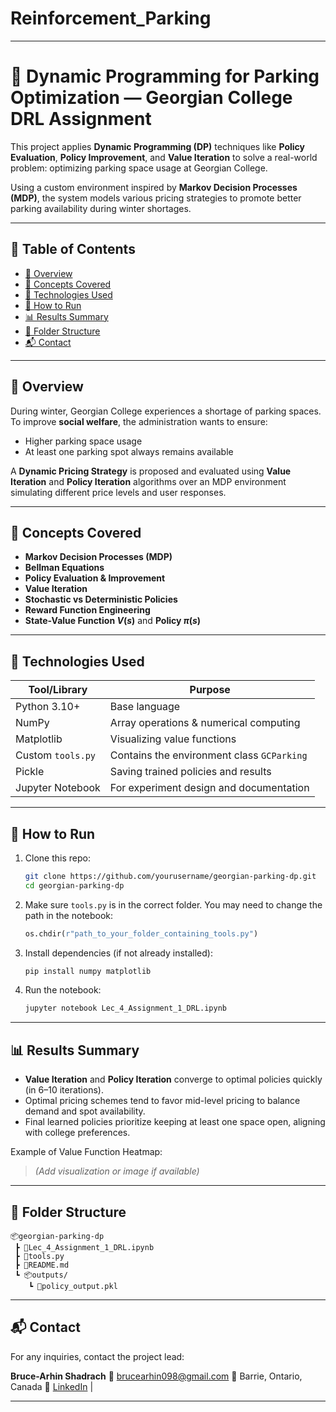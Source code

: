 # Reinforcement_Parking
---

# 🚗 Dynamic Programming for Parking Optimization — Georgian College DRL Assignment

This project applies **Dynamic Programming (DP)** techniques like **Policy Evaluation**, **Policy Improvement**, and **Value Iteration** to solve a real-world problem: optimizing parking space usage at Georgian College.

Using a custom environment inspired by **Markov Decision Processes (MDP)**, the system models various pricing strategies to promote better parking availability during winter shortages.

---

## 📘 Table of Contents

* [📌 Overview](#-overview)
* [🧠 Concepts Covered](#-concepts-covered)
* [🧪 Technologies Used](#-technologies-used)
* [🚀 How to Run](#-how-to-run)
* [📊 Results Summary](#-results-summary)
* [📂 Folder Structure](#-folder-structure)
* [📬 Contact](#-contact)

---

## 📌 Overview

During winter, Georgian College experiences a shortage of parking spaces. To improve **social welfare**, the administration wants to ensure:

* Higher parking space usage
* At least one parking spot always remains available

A **Dynamic Pricing Strategy** is proposed and evaluated using **Value Iteration** and **Policy Iteration** algorithms over an MDP environment simulating different price levels and user responses.

---

## 🧠 Concepts Covered

* **Markov Decision Processes (MDP)**
* **Bellman Equations**
* **Policy Evaluation & Improvement**
* **Value Iteration**
* **Stochastic vs Deterministic Policies**
* **Reward Function Engineering**
* **State-Value Function $V(s)$** and **Policy $\pi(s)$**

---

## 🧪 Technologies Used

| Tool/Library      | Purpose                                    |
| ----------------- | ------------------------------------------ |
| Python 3.10+      | Base language                              |
| NumPy             | Array operations & numerical computing     |
| Matplotlib        | Visualizing value functions                |
| Custom `tools.py` | Contains the environment class `GCParking` |
| Pickle            | Saving trained policies and results        |
| Jupyter Notebook  | For experiment design and documentation    |

---

## 🚀 How to Run

1. Clone this repo:

   ```bash
   git clone https://github.com/yourusername/georgian-parking-dp.git
   cd georgian-parking-dp
   ```

2. Make sure `tools.py` is in the correct folder. You may need to change the path in the notebook:

   ```python
   os.chdir(r"path_to_your_folder_containing_tools.py")
   ```

3. Install dependencies (if not already installed):

   ```bash
   pip install numpy matplotlib
   ```

4. Run the notebook:

   ```bash
   jupyter notebook Lec_4_Assignment_1_DRL.ipynb
   ```

---

## 📊 Results Summary

* **Value Iteration** and **Policy Iteration** converge to optimal policies quickly (in 6–10 iterations).
* Optimal pricing schemes tend to favor mid-level pricing to balance demand and spot availability.
* Final learned policies prioritize keeping at least one space open, aligning with college preferences.

Example of Value Function Heatmap:

> *(Add visualization or image if available)*

---



## 📂 Folder Structure

```
📦georgian-parking-dp
 ┣ 📜Lec_4_Assignment_1_DRL.ipynb
 ┣ 📜tools.py
 ┣ 📜README.md
 ┗ 📦outputs/
    ┗ 📜policy_output.pkl
```

---

## 📬 Contact

For any inquiries, contact the project lead:

**Bruce-Arhin Shadrach**
📧 [brucearhin098@gmail.com](mailto:brucearhin098@gmail.com)
📍 Barrie, Ontario, Canada
🔗 [LinkedIn](https://www.linkedin.com/in/bruce-arhin-shadrach/) |

---

